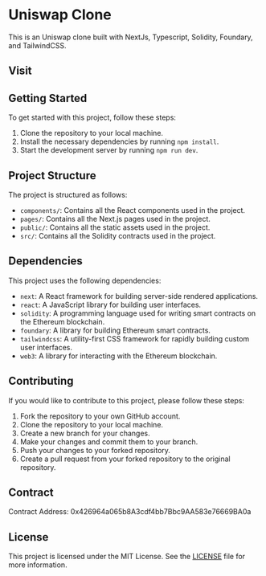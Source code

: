 # Uniswap Clone

This is an Uniswap clone built with NextJs, Typescript, Solidity, Foundary, and TailwindCSS.

## Visit

## Getting Started


To get started with this project, follow these steps:

1. Clone the repository to your local machine.
2. Install the necessary dependencies by running `npm install`.
3. Start the development server by running `npm run dev`.

## Project Structure

The project is structured as follows:

- `components/`: Contains all the React components used in the project.
- `pages/`: Contains all the Next.js pages used in the project.
- `public/`: Contains all the static assets used in the project.
- `src/`: Contains all the Solidity contracts used in the project.

## Dependencies

This project uses the following dependencies:

- `next`: A React framework for building server-side rendered applications.
- `react`: A JavaScript library for building user interfaces.
- `solidity`: A programming language used for writing smart contracts on the Ethereum blockchain.
- `foundary`: A library for building Ethereum smart contracts.
- `tailwindcss`: A utility-first CSS framework for rapidly building custom user interfaces.
- `web3`: A library for interacting with the Ethereum blockchain.

## Contributing

If you would like to contribute to this project, please follow these steps:

1. Fork the repository to your own GitHub account.
2. Clone the repository to your local machine.
3. Create a new branch for your changes.
4. Make your changes and commit them to your branch.
5. Push your changes to your forked repository.
6. Create a pull request from your forked repository to the original repository.

## Contract
Contract Address: 0x426964a065b8A3cdf4bb7Bbc9AA583e76669BA0a
## License

This project is licensed under the MIT License. See the [LICENSE](LICENSE) file for more information.